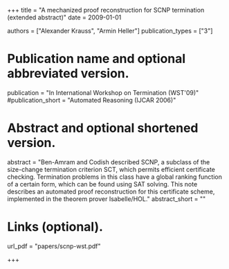 +++
title = "A mechanized proof reconstruction for SCNP termination (extended abstract)"
date = 2009-01-01

authors = ["Alexander Krauss", "Armin Heller"]
publication_types = ["3"]

# Publication name and optional abbreviated version.
publication = "In International Workshop on Termination (WST'09)"
#publication_short = "Automated Reasoning (IJCAR 2006)"

# Abstract and optional shortened version.
abstract = "Ben-Amram and Codish described SCNP, a subclass of the size-change termination criterion SCT, which permits efficient certificate checking. Termination problems in this class have a global ranking function of a certain form, which can be found using SAT solving. This note describes an automated proof reconstruction for this certificate scheme, implemented in the theorem prover Isabelle/HOL."
abstract_short = ""

# Links (optional).
url_pdf = "papers/scnp-wst.pdf"

+++

